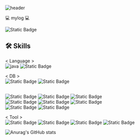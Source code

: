 ![header](https://capsule-render.vercel.app/api?type=wave&color=auto&height=300&section=header&text=backend%20developer&fontSize=90)

💻 mylog 💻

<img alt="Static Badge" src="https://img.shields.io/badge/VELOG-%2320C997?style=for-the-badge&logo=VELOG&logoColor=white">


🛠 Skills
-----------------------------------------------------------------------------------------------------------------------------------------------------------

< Language > <br>
<img alt="java" src="https://img.shields.io/badge/JAVA-007396.svg?&style=for-the-badge&logo=Java&logoColor=white"/> <img alt="Static Badge" src="https://img.shields.io/badge/JAVASCRIPT-%23F7DF1E?style=for-the-badge&logo=javaScript&logoColor=white">

< DB > <br>
<img alt="Static Badge" src="https://img.shields.io/badge/MYSQL-%234479A1?style=for-the-badge&logo=MYSQL&logoColor=white"> <img alt="Static Badge" src="https://img.shields.io/badge/MariaDB-%23003545?style=for-the-badge&logo=MariaDB&logoColor=white">


<Framework > <br>
<img alt="Static Badge" src="https://img.shields.io/badge/HTML-%23E34F26?style=for-the-badge&logo=HTML&logoColor=white"> <img alt="Static Badge" src="https://img.shields.io/badge/CSS-%231572B6?style=for-the-badge&logo=CSS&logoColor=white"> <img alt="Static Badge" src="https://img.shields.io/badge/JQUERY-%230769AD?style=for-the-badge&logo=JQUERY&logoColor=white"> <br> <img alt="Static Badge" src="https://img.shields.io/badge/SPRING-%236DB33F?style=for-the-badge&logo=SPRING&logoColor=white"> <img alt="Static Badge" src="https://img.shields.io/badge/SPRINGBOOT-%236DB33F?style=for-the-badge&logo=SPRINGBOOT&logoColor=white"> <img alt="Static Badge" src="https://img.shields.io/badge/SPRING%20SECURITY-%236DB33F?style=for-the-badge&logo=SPRINGSECURITY&logoColor=white"> <br> <img alt="Static Badge" src="https://img.shields.io/badge/MYBATIS-%2326689A?style=for-the-badge&logo=MYBATIS&logoColor=white"> <img alt="Static Badge" src="https://img.shields.io/badge/JPA-%236DB33F?style=for-the-badge&logo=JPA&logoColor=white">

< Tool > <br>
<img alt="Static Badge" src="https://img.shields.io/badge/IntelliJ%20IDEA-%23000000?style=for-the-badge&logo=IntelliJ%20IDEA"> <img alt="Static Badge" src="https://img.shields.io/badge/DBEAVER-%23382923?style=for-the-badge&logo=DBEAVER"> <img alt="Static Badge" src="https://img.shields.io/badge/GITHUB-%23181717?style=for-the-badge&logo=GITHUB"> <img alt="Static Badge" src="https://img.shields.io/badge/Docker-%232496ED?style=for-the-badge&logo=Docker&logoColor=white">

![Anurag's GitHub stats](https://github-readme-stats.vercel.app/api?username=leejonghyun93&show_icons=true&theme=radical)
